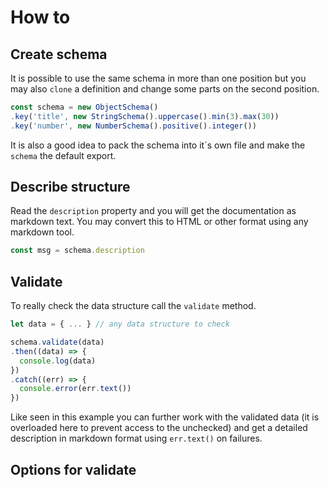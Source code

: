 # How to


## Create schema

It is possible to use the same schema in more than one position but you may also
`clone` a definition and change some parts on the second position.

```js
const schema = new ObjectSchema()
.key('title', new StringSchema().uppercase().min(3).max(30))
.key('number', new NumberSchema().positive().integer())
```

It is also a good idea to pack the schema into it´s own file and make the `schema` the default
export.

## Describe structure

Read the `description` property and you will get the documentation as markdown text. You may
convert this to HTML or other format using any markdown tool.

```js
const msg = schema.description
```

## Validate

To really check the data structure call the `validate` method.

```js
let data = { ... } // any data structure to check

schema.validate(data)
.then((data) => {
  console.log(data)
})
.catch((err) => {
  console.error(err.text())
})
```

Like seen in this example you can further work with the validated data (it is overloaded here
to prevent access to the unchecked) and get a detailed description in markdown format using `err.text()` on failures.

## Options for validate

